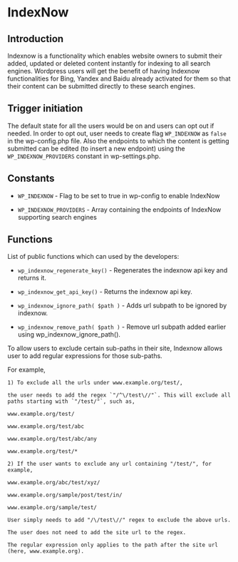 # IndexNow

## Introduction

Indexnow is a functionality which enables website owners to submit their added, updated or deleted content instantly for indexing to all search engines. Wordpress users will get the benefit of having Indexnow functionalities for Bing, Yandex and Baidu already activated for them so that their content can be submitted directly to these search engines.

## Trigger initiation 

The default state for all the users would be on and users can opt out if needed. In order to opt out, user needs to create flag `WP_INDEXNOW` as `false` in the wp-config.php file. Also the endpoints to which the content is getting submitted can be edited (to insert a new endpoint) using the `WP_INDEXNOW_PROVIDERS` constant in wp-settings.php.

## Constants

* `WP_INDEXNOW` - Flag to be set to true in wp-config to enable IndexNow

* `WP_INDEXNOW_PROVIDERS` - Array containing the endpoints of IndexNow supporting search engines

## Functions 

List of public functions which can used by the developers: 

* `wp_indexnow_regenerate_key()` - Regenerates the indexnow api key and returns it. 

* `wp_indexnow_get_api_key()` - Returns the indexnow api key. 

* `wp_indexnow_ignore_path( $path )` - Adds url subpath to be ignored by indexnow. 

* `wp_indexnow_remove_path( $path )` - Remove url subpath added earlier using wp_indexnow_ignore_path(). 


To allow users to exclude certain sub-paths in their site, Indexnow allows user to add regular expressions for those sub-paths.  

For example,  

```
1) To exclude all the urls under www.example.org/test/, 

the user needs to add the regex `"/^\/test\//"`. This will exclude all paths starting with `"/test/"`, such as, 

www.example.org/test/ 

www.example.org/test/abc 

www.example.org/test/abc/any 

www.example.org/test/* 

2) If the user wants to exclude any url containing "/test/", for example, 

www.example.org/abc/test/xyz/ 

www.example.org/sample/post/test/in/ 

www.example.org/sample/test/ 

User simply needs to add "/\/test\//" regex to exclude the above urls. 

The user does not need to add the site url to the regex.  

The regular expression only applies to the path after the site url (here, www.example.org). 
```